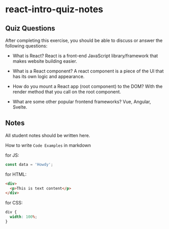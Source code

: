 # react-intro-quiz-notes

## Quiz Questions

After completing this exercise, you should be able to discuss or answer the following questions:

- What is React?
  React is a front-end JavaScript library/framework that makes website building easier.

- What is a React component?
  A react component is a piece of the UI that has its own logic and appearance.

- How do you mount a React app (root component) to the DOM?
  With the render method that you call on the root component.

- What are some other popular frontend frameworks?
  Vue, Angular, Svelte.

## Notes

All student notes should be written here.

How to write `Code Examples` in markdown

for JS:

```javascript
const data = 'Howdy';
```

for HTML:

```html
<div>
  <p>This is text content</p>
</div>
```

for CSS:

```css
div {
  width: 100%;
}
```
